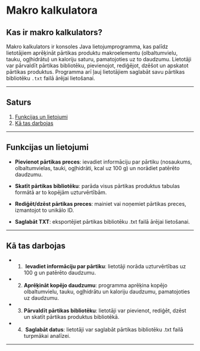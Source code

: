 # Makro kalkulatora 

## Kas ir makro kalkulators?
Makro kalkulators ir konsoles Java lietojumprogramma, kas palīdz lietotājiem aprēķināt pārtikas produktu makroelementu (olbaltumvielu, tauku, ogļhidrātu) un kaloriju saturu, pamatojoties uz to daudzumu. Lietotāji var pārvaldīt pārtikas bibliotēku, pievienojot, rediģējot, dzēšot un apskatot pārtikas produktus. Programma arī ļauj lietotājiem saglabāt savu pārtikas bibliotēku `.txt` failā ārējai lietošanai.

---

## Saturs
1. [Funkcijas un lietojumi](#funkcijas-un-lietojumi) 
2. [Kā tas darbojas](#kā-tas-darbojas)

---

## Funkcijas un lietojumi

- **Pievienot pārtikas preces**: ievadiet informāciju par pārtiku (nosaukums, olbaltumvielas, tauki, ogļhidrāti, kcal uz 100 g) un norādiet patērēto daudzumu.

- **Skatīt pārtikas bibliotēku**: parāda visus pārtikas produktus tabulas formātā ar to kopējām uzturvērtībām.

- **Rediģēt/dzēst pārtikas preces**: mainiet vai noņemiet pārtikas preces, izmantojot to unikālo ID.

- **Saglabāt TXT**: eksportējiet pārtikas bibliotēku .txt failā ārējai lietošanai.

---

## Kā tas darbojas

- 1)  **Ievadiet informāciju par pārtiku**: lietotāji norāda uzturvērtības uz 100 g un patērēto daudzumu.
- 2)  **Aprēķināt kopējo daudzumu**: programma aprēķina kopējo olbaltumvielu, tauku, ogļhidrātu un kaloriju daudzumu, pamatojoties uz daudzumu.
- 3) **Pārvaldīt pārtikas bibliotēku**: lietotāji var pievienot, rediģēt, dzēst un skatīt pārtikas produktus bibliotēkā.
- 4)  **Saglabāt datus**: lietotāji var saglabāt pārtikas bibliotēku .txt failā turpmākai analīzei.

---

## 